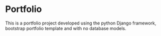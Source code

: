 # Portfolio
This is a portfolio project developed using the python Django framework, bootstrap portfolio template and with no database models.
